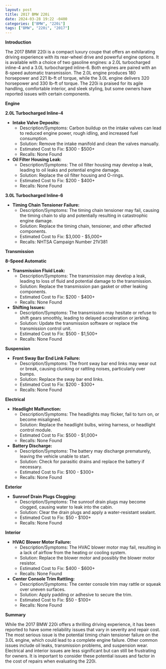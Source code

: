 ```yaml
---
layout: post
title: 2017 BMW 220i
date: 2024-03-28 19:22 -0400
categories: ["BMW", "220i"]
tags: ["BMW", "220i", "2017"]
---
```

**Introduction**

The 2017 BMW 220i is a compact luxury coupe that offers an exhilarating driving experience with its rear-wheel drive and powerful engine options. It is available with a choice of two gasoline engines: a 2.0L turbocharged inline-4 and a 3.0L turbocharged inline-6. Both engines are paired with an 8-speed automatic transmission. The 2.0L engine produces 180 horsepower and 221 lb-ft of torque, while the 3.0L engine delivers 320 horsepower and 330 lb-ft of torque. The 220i is praised for its agile handling, comfortable interior, and sleek styling, but some owners have reported issues with certain components.

**Engine**

**2.0L Turbocharged Inline-4**

* **Intake Valve Deposits:**
  * Description/Symptoms: Carbon buildup on the intake valves can lead to reduced engine power, rough idling, and increased fuel consumption.
  * Solution: Remove the intake manifold and clean the valves manually.
  * Estimated Cost to Fix: $300 - $500+
  * Recalls: None Found
* **Oil Filter Housing Leak:**
  * Description/Symptoms: The oil filter housing may develop a leak, leading to oil leaks and potential engine damage.
  * Solution: Replace the oil filter housing and O-rings.
  * Estimated Cost to Fix: $200 - $400+
  * Recalls: None Found

**3.0L Turbocharged Inline-6**

* **Timing Chain Tensioner Failure:**
  * Description/Symptoms: The timing chain tensioner may fail, causing the timing chain to slip and potentially resulting in catastrophic engine damage.
  * Solution: Replace the timing chain, tensioner, and other affected components.
  * Estimated Cost to Fix: $3,000 - $5,000+
  * Recalls: NHTSA Campaign Number 21V381

**Transmission**

**8-Speed Automatic**

* **Transmission Fluid Leak:**
  * Description/Symptoms: The transmission may develop a leak, leading to loss of fluid and potential damage to the transmission.
  * Solution: Replace the transmission pan gasket or other leaking components.
  * Estimated Cost to Fix: $200 - $400+
  * Recalls: None Found
* **Shifting Issues:**
  * Description/Symptoms: The transmission may hesitate or refuse to shift gears smoothly, leading to delayed acceleration or jerking.
  * Solution: Update the transmission software or replace the transmission control unit.
  * Estimated Cost to Fix: $500 - $1,500+
  * Recalls: None Found

**Suspension**

* **Front Sway Bar End Link Failure:**
  * Description/Symptoms: The front sway bar end links may wear out or break, causing clunking or rattling noises, particularly over bumps.
  * Solution: Replace the sway bar end links.
  * Estimated Cost to Fix: $200 - $300+
  * Recalls: None Found

**Electrical**

* **Headlight Malfunction:**
  * Description/Symptoms: The headlights may flicker, fail to turn on, or become misaligned.
  * Solution: Replace the headlight bulbs, wiring harness, or headlight control module.
  * Estimated Cost to Fix: $500 - $1,000+
  * Recalls: None Found
* **Battery Discharge:**
  * Description/Symptoms: The battery may discharge prematurely, leaving the vehicle unable to start.
  * Solution: Check for parasitic drains and replace the battery if necessary.
  * Estimated Cost to Fix: $100 - $300+
  * Recalls: None Found

**Exterior**

* **Sunroof Drain Plugs Clogging:**
  * Description/Symptoms: The sunroof drain plugs may become clogged, causing water to leak into the cabin.
  * Solution: Clear the drain plugs and apply a water-resistant sealant.
  * Estimated Cost to Fix: $50 - $100+
  * Recalls: None Found

**Interior**

* **HVAC Blower Motor Failure:**
  * Description/Symptoms: The HVAC blower motor may fail, resulting in a lack of airflow from the heating or cooling system.
  * Solution: Replace the blower motor and possibly the blower motor resistor.
  * Estimated Cost to Fix: $400 - $600+
  * Recalls: None Found
* **Center Console Trim Rattling:**
  * Description/Symptoms: The center console trim may rattle or squeak over uneven surfaces.
  * Solution: Apply padding or adhesive to secure the trim.
  * Estimated Cost to Fix: $50 - $100+
  * Recalls: None Found

**Summary**

While the 2017 BMW 220i offers a thrilling driving experience, it has been reported to have some reliability issues that vary in severity and repair cost. The most serious issue is the potential timing chain tensioner failure on the 3.0L engine, which could lead to a complete engine failure. Other common issues include oil leaks, transmission problems, and suspension wear. Electrical and interior issues are less significant but can still be frustrating for owners. It is important to consider these potential issues and factor in the cost of repairs when evaluating the 220i.
